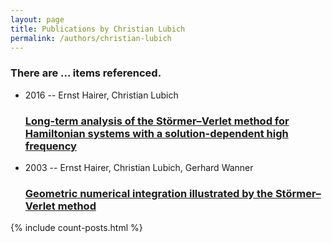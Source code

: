 ```yaml
---
layout: page
title: Publications by Christian Lubich
permalink: /authors/christian-lubich
---
```


<h3 id="number-posts">There are ... items referenced.</h3>
<ul class="post-list">
<li><span class='post-meta'>2016 -- Ernst Hairer, Christian Lubich</span><h3><a class='post-link' href="{{ site.baseurl }}/long-term-analysis-of-the-stormer-verlet-method-for-hamiltonian-systems-with-a-solution-dependent-high-frequency">Long-term analysis of the Störmer–Verlet method for Hamiltonian systems with a solution-dependent high frequency</a></h3></li>
<li><span class='post-meta'>2003 -- Ernst Hairer, Christian Lubich, Gerhard Wanner</span><h3><a class='post-link' href="{{ site.baseurl }}/geometric-numerical-integration-illustrated-by-the-stormer-verlet-method">Geometric numerical integration illustrated by the Störmer–Verlet method</a></h3></li>

</ul>
{% include count-posts.html %}
